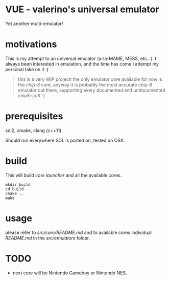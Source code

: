 # VUE - valerino's universal emulator
Yet another multi-emulator!

# motivations
This is my attempt to an universal emulator (a-la-MAME, MESS, etc...).
I always been interested in emulation, and the time has come i attempt my
personal take on it :)

> this is a very WIP project!
> the only emulator core available for now is the *chip-8* core, anyway it
> is probably the most accurate chip-8 emulator out there, supporting every
> documented and undocumented chip8 stuff :)

# prerequisites
sdl2, cmake, clang (c++11).

Should run everywhere SDL is ported on, tested on OSX.

# build
This will build *core launcher* and all the available cores.

```
mkdir build
cd build
cmake ..
make
```

# usage
please refer to *src/core/README.md* and to available cores individual *README.md* 
in the *src/emulators* folder.

# TODO
* next core will be Nintendo Gameboy or Nintendo NES.
